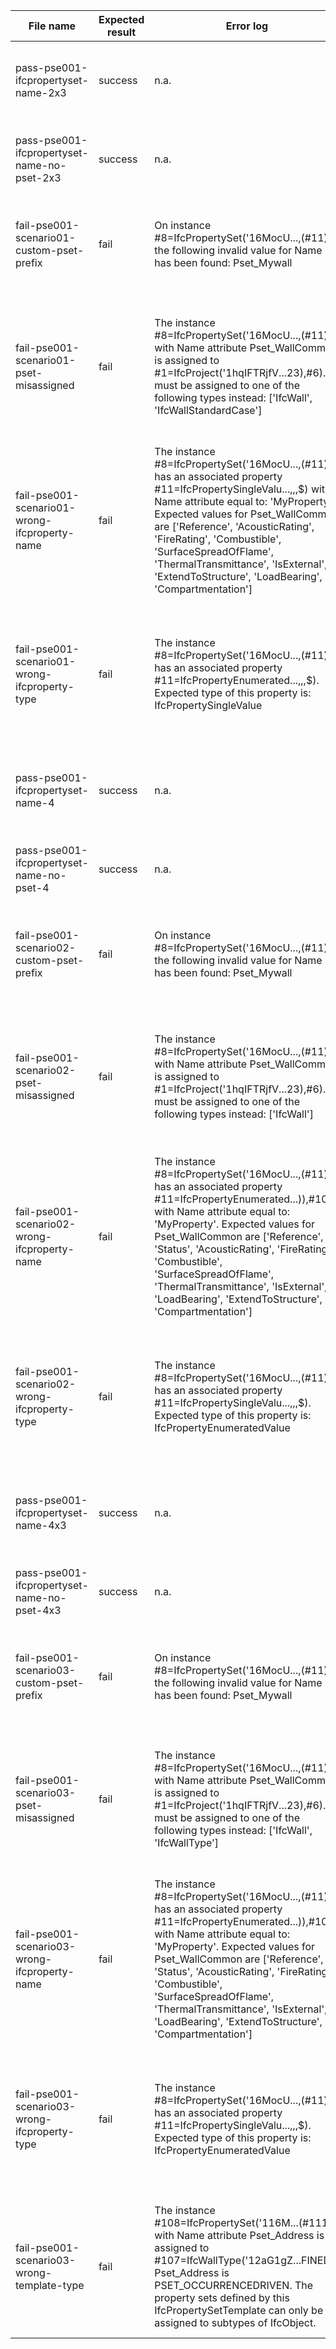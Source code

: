 | File name                                     | Expected result | Error log                                                                                                                                                                                                                                                                                                                                                                                        | Description                                                                                                                                                                          |
|-----------------------------------------------|-----------------|--------------------------------------------------------------------------------------------------------------------------------------------------------------------------------------------------------------------------------------------------------------------------------------------------------------------------------------------------------------------------------------------------|--------------------------------------------------------------------------------------------------------------------------------------------------------------------------------------|
| pass-pse001-ifcpropertyset-name-2x3           | success         | n.a.                                                                                                                                                                                                                                                                                                                                                                                             | IFC2x3 file containing a IFCPROPERTYSET with a correct Pset_ prefixed Name attribute                                                                                                 |
| pass-pse001-ifcpropertyset-name-no-pset-2x3   | success         | n.a.                                                                                                                                                                                                                                                                                                                                                                                             | IFC2x3 file containing a IFCPROPERTYSET without Pset_ prefixed Name attribute                                                                                                        |
| fail-pse001-scenario01-custom-pset-prefix     | fail            | On instance #8=IfcPropertySet('16MocU...,(#11)) the following invalid value for Name has been found: Pset_Mywall                                                                                                                                                                                                                                                                                 | IFC2x3 file containing a IFCPROPERTYSET with an incorrect Pset_ prefixed Name attribute: Pset_Mywall                                                                                 |
| fail-pse001-scenario01-pset-misassigned       | fail            | The instance #8=IfcPropertySet('16MocU...,(#11)) with Name attribute Pset_WallCommon is assigned to #1=IfcProject('1hqIFTRjfV...23),#6). It must be assigned to one of the following types instead: ['IfcWall', 'IfcWallStandardCase']                                                                                                                                                           | IFC2x3 file containing a IFCPROPERTYSET with an correct Pset_ prefixed Name attribute: Pset_WallCommon. The IFCPROPERTYSET is assigned to IfcProject instead of IfcWall.             |
| fail-pse001-scenario01-wrong-ifcproperty-name | fail            | The instance #8=IfcPropertySet('16MocU...,(#11)) has an associated property #11=IfcPropertySingleValu...,$,$,$) with Name attribute equal to: 'MyProperty'. Expected values for Pset_WallCommon are ['Reference', 'AcousticRating', 'FireRating', 'Combustible', 'SurfaceSpreadOfFlame', 'ThermalTransmittance', 'IsExternal', 'ExtendToStructure', 'LoadBearing', 'Compartmentation']           | IFC2x3 file containing a IFCPROPERTYSET with an correct Pset_ prefixed Name attribute: Pset_WallCommon. The IFCPROPERTY assigned to the IFCPROPERTYSET has an invalid Name attribute |
| fail-pse001-scenario01-wrong-ifcproperty-type | fail            | The instance #8=IfcPropertySet('16MocU...,(#11)) has an associated property #11=IfcPropertyEnumerated...,$,$,$). Expected type of this property is: IfcPropertySingleValue                                                                                                                                                                                                                       | IFC2x3 file containing a IFCPROPERTYSET with an correct Pset_ prefixed Name attribute: Pset_WallCommon. The IFCPROPERTY assigned to the IFCPROPERTYSET has an invalid Type attribute |
| pass-pse001-ifcpropertyset-name-4             | success         | n.a.                                                                                                                                                                                                                                                                                                                                                                                             | IFC4 file containing a IFCPROPERTYSET with a correct Pset_ prefixed Name attribute                                                                                                   |
| pass-pse001-ifcpropertyset-name-no-pset-4     | success         | n.a.                                                                                                                                                                                                                                                                                                                                                                                             | IFC4 file containing a IFCPROPERTYSET without Pset_ prefixed Name attribute                                                                                                          |
| fail-pse001-scenario02-custom-pset-prefix     | fail            | On instance #8=IfcPropertySet('16MocU...,(#11)) the following invalid value for Name has been found: Pset_Mywall                                                                                                                                                                                                                                                                                 | IFC4 file containing a IFCPROPERTYSET with an incorrect Pset_ prefixed Name attribute: Pset_Mywall                                                                                   |
| fail-pse001-scenario02-pset-misassigned       | fail            | The instance #8=IfcPropertySet('16MocU...,(#11)) with Name attribute Pset_WallCommon is assigned to #1=IfcProject('1hqIFTRjfV...23),#6). It must be assigned to one of the following types instead: ['IfcWall']                                                                                                                                                                                  | IFC4 file containing a IFCPROPERTYSET with an correct Pset_ prefixed Name attribute: Pset_WallCommon. The IFCPROPERTYSET is assigned to IfcProject instead of IfcWall.               |
| fail-pse001-scenario02-wrong-ifcproperty-name | fail            | The instance #8=IfcPropertySet('16MocU...,(#11)) has an associated property #11=IfcPropertyEnumerated...)),#10) with Name attribute equal to: 'MyProperty'. Expected values for Pset_WallCommon are ['Reference', 'Status', 'AcousticRating', 'FireRating', 'Combustible', 'SurfaceSpreadOfFlame', 'ThermalTransmittance', 'IsExternal', 'LoadBearing', 'ExtendToStructure', 'Compartmentation'] | IFC4 file containing a IFCPROPERTYSET with an correct Pset_ prefixed Name attribute: Pset_WallCommon. The IFCPROPERTY assigned to the IFCPROPERTYSET has an invalid Name attribute   |
| fail-pse001-scenario02-wrong-ifcproperty-type | fail            | The instance #8=IfcPropertySet('16MocU...,(#11)) has an associated property #11=IfcPropertySingleValu...,$,$,$). Expected type of this property is: IfcPropertyEnumeratedValue                                                                                                                                                                                                                   | IFC4 file containing a IFCPROPERTYSET with an correct Pset_ prefixed Name attribute: Pset_WallCommon. The IFCPROPERTY assigned to the IFCPROPERTYSET has an invalid Type attribute   |
| pass-pse001-ifcpropertyset-name-4x3           | success         | n.a.                                                                                                                                                                                                                                                                                                                                                                                             | IFC4x3 file containing a IFCPROPERTYSET with a correct Pset_ prefixed Name attribute                                                                                                 |
| pass-pse001-ifcpropertyset-name-no-pset-4x3   | success         | n.a.                                                                                                                                                                                                                                                                                                                                                                                             | IFC4x3 file containing a IFCPROPERTYSET without Pset_ prefixed Name attribute                                                                                                        |
| fail-pse001-scenario03-custom-pset-prefix     | fail            | On instance #8=IfcPropertySet('16MocU...,(#11)) the following invalid value for Name has been found: Pset_Mywall                                                                                                                                                                                                                                                                                 | IFC4x3 file containing a IFCPROPERTYSET with an incorrect Pset_ prefixed Name attribute: Pset_Mywall                                                                                 |
| fail-pse001-scenario03-pset-misassigned       | fail            | The instance #8=IfcPropertySet('16MocU...,(#11)) with Name attribute Pset_WallCommon is assigned to #1=IfcProject('1hqIFTRjfV...23),#6). It must be assigned to one of the following types instead: ['IfcWall', 'IfcWallType']                                                                                                                                                                   | IFC4x3 file containing a IFCPROPERTYSET with an correct Pset_ prefixed Name attribute: Pset_WallCommon. The IFCPROPERTYSET is assigned to IfcProject instead of IfcWall.             |
| fail-pse001-scenario03-wrong-ifcproperty-name | fail            | The instance #8=IfcPropertySet('16MocU...,(#11)) has an associated property #11=IfcPropertyEnumerated...)),#10) with Name attribute equal to: 'MyProperty'. Expected values for Pset_WallCommon are ['Reference', 'Status', 'AcousticRating', 'FireRating', 'Combustible', 'SurfaceSpreadOfFlame', 'ThermalTransmittance', 'IsExternal', 'LoadBearing', 'ExtendToStructure', 'Compartmentation'] | IFC4x3 file containing a IFCPROPERTYSET with an correct Pset_ prefixed Name attribute: Pset_WallCommon. The IFCPROPERTY assigned to the IFCPROPERTYSET has an invalid Name attribute |
| fail-pse001-scenario03-wrong-ifcproperty-type | fail            | The instance #8=IfcPropertySet('16MocU...,(#11)) has an associated property #11=IfcPropertySingleValu...,$,$,$). Expected type of this property is: IfcPropertyEnumeratedValue                                                                                                                                                                                                                   | IFC4x3 file containing a IFCPROPERTYSET with an correct Pset_ prefixed Name attribute: Pset_WallCommon. The IFCPROPERTY assigned to the IFCPROPERTYSET has an invalid Type attribute |
| fail-pse001-scenario03-wrong-template-type    | fail            | The instance #108=IfcPropertySet('116M...(#111)) with Name attribute Pset_Address is assigned to #107=IfcWallType('12aG1gZ...FINED.). Pset_Address is PSET_OCCURRENCEDRIVEN. The property sets defined by this IfcPropertySetTemplate can only be assigned to subtypes of IfcObject.                                                                                                             | IFC4x3 file containing a IFCPROPERTYSET with an correct Pset_ prefixed Name attribute: Pset_Address. The IFCPROPERTY is incorrectly assigned to a type object                        |
